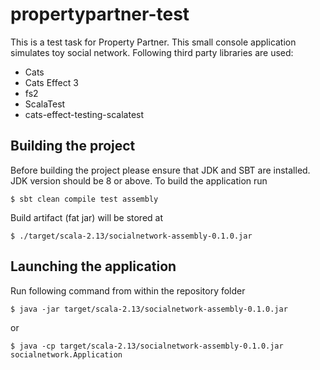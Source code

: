 # propertypartner-test
This is a test task for Property Partner.
This small console application simulates toy social network.
Following third party libraries are used:
* Cats
* Cats Effect 3
* fs2
* ScalaTest
* cats-effect-testing-scalatest

## Building the project
Before building the project please ensure that JDK and SBT are installed. 
JDK version should be 8 or above.
To build the application run
```
$ sbt clean compile test assembly
```
Build artifact (fat jar) will be stored at
```
$ ./target/scala-2.13/socialnetwork-assembly-0.1.0.jar
```

## Launching the application
Run following command from within the repository folder
```
$ java -jar target/scala-2.13/socialnetwork-assembly-0.1.0.jar  
```
or 
```
$ java -cp target/scala-2.13/socialnetwork-assembly-0.1.0.jar socialnetwork.Application
```




